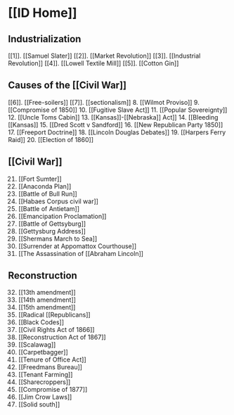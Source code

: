 # [[ID Home]]

## Industrialization
[[1]]. [[Samuel Slater]] 
[[2]]. [[Market Revolution]]
[[3]]. [[Industrial Revolution]]
[[4]]. [[Lowell Textile Mill]]
[[5]]. [[Cotton Gin]]
 
## Causes of the [[Civil War]] 
[[6]]. [[Free-soilers]]
[[7]].  [[sectionalism]] 
8. [[Wilmot Proviso]]
9. [[Compromise of 1850]]
10. [[Fugitive Slave Act]]
11. [[Popular Sovereignty]]
12. [[Uncle Toms Cabin]]
13. [[Kansas]]-[[Nebraska]] Act]]
14. [[Bleeding [[Kansas]]
15. [[Dred Scott v Sandford]]
16. [[New Republican Party 1850]]
17. [[Freeport Doctrine]]
18. [[Lincoln Douglas Debates]]
19. [[Harpers Ferry Raid]]
20. [[Election of 1860]]

## [[Civil War]] 
21. [[Fort Sumter]]
22. [[Anaconda Plan]]
23. [[Battle of Bull Run]]
24. [[Habaes Corpus civil war]]
25. [[Battle of Antietam]]
26. [[Emancipation Proclamation]]
27. [[Battle of Gettsyburg]]
28. [[Gettysburg Address]]
29. [[Shermans March to Sea]]
30. [[Surrender at Appomattox Courthouse]]
31. [[The Assassination of [[Abraham Lincoln]]

## Reconstruction
32. [[13th amendment]]
33. [[14th amendment]]
34. [[15th amendment]]
35. [[Radical [[Republicans]]
36. [[Black Codes]]
37. [[Civil Rights Act of 1866]]
38. [[Reconstruction Act of 1867]]
39. [[Scalawag]]
40. [[Carpetbagger]]
41. [[Tenure of Office Act]]
42. [[Freedmans Bureau]]
43. [[Tenant Farming]]
44. [[Sharecroppers]]
45. [[Compromise of 1877]]
46. [[Jim Crow Laws]]
47. [[Solid south]]